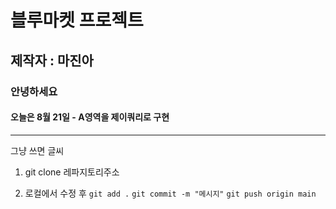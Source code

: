 <!-- 마크다운이라는 언어를 쓴다./ 안내서 같은 것.(이 프로젝트는 누가 만들었고 그런 것들.)/ 깃허브 아래쪽에 보여지며 설명서 같은 것들 등의 정보들을 적어놓는다. -->
# 블루마켓 프로젝트

## 제작자 : 마진아

### 안녕하세요

#### 오늘은 8월 21일 - A영역을 제이쿼리로 구현

---
<!-- hr태그 -->

그냥 쓰면 글씨

1. git clone 레파지토리주소
<!-- '1. '은 ol -->
2. 로컬에서 수정 후
`git add .`
`git commit -m "메시지"`
`git push origin main`